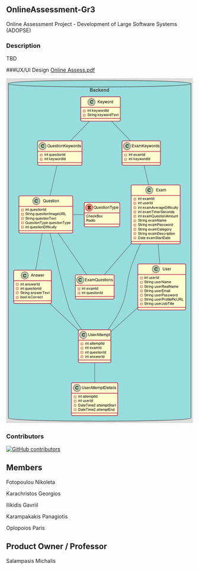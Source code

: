 ## OnlineAssessment-Gr3
Online Assessment Project - Development of Large Software Systems (ADOPSE)
### Description
TBD

###UX/UI Design
[Online Assess.pdf](https://github.com/IGabrielIli/OnlineAssessment-Gr3/files/8681011/Online.Assess.pdf)


![UML](./current_uml2.png?t=1)
### Contributors
[![GitHub contributors](https://contrib.rocks/image?repo=IGabrielIli/OnlineAssessment-Gr3)](https://github.com/IGabrielIli/OnlineAssessment-Gr3/graphs/contributors)

## Members
Fotopoulou Nikoleta

Karachristos Georgios

Ilikidis Gavriil

Karampakakis Panagiotis

Oplopoios Paris

## Product Owner / Professor

Salampasis Michalis


